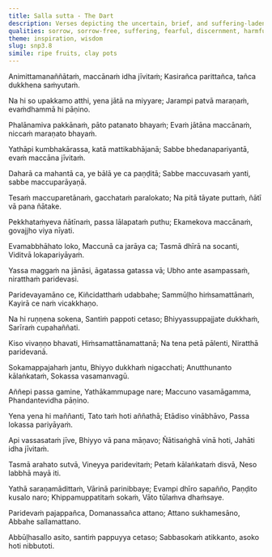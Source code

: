 ```yaml
---
title: Salla sutta - The Dart
description: Verses depicting the uncertain, brief, and suffering-laden nature of mortal life, emphasizing the inevitability of death for all beings, like ripe fruits fated to fall. The Buddha counsels against futile grief and lamentation over the departed, urging the wise to understand the world's relentless course of decay and death.
qualities: sorrow, sorrow-free, suffering, fearful, discernment, harmful, dispassion, liberation
theme: inspiration, wisdom
slug: snp3.8
simile: ripe fruits, clay pots
---
```


Animittamanaññātaṁ,
maccānaṁ idha jīvitaṁ;
Kasirañca parittañca,
tañca dukkhena saṁyutaṁ.

Na hi so upakkamo atthi,
yena jātā na miyyare;
Jarampi patvā maraṇaṁ,
evaṁdhammā hi pāṇino.

Phalānamiva pakkānaṁ,
pāto patanato bhayaṁ;
Evaṁ jātāna maccānaṁ,
niccaṁ maraṇato bhayaṁ.

Yathāpi kumbhakārassa,
katā mattikabhājanā;
Sabbe bhedanapariyantā,
evaṁ maccāna jīvitaṁ.

Daharā ca mahantā ca,
ye bālā ye ca paṇḍitā;
Sabbe maccuvasaṁ yanti,
sabbe maccuparāyaṇā.

Tesaṁ maccuparetānaṁ,
gacchataṁ paralokato;
Na pitā tāyate puttaṁ,
ñātī vā pana ñātake.

Pekkhataṁyeva ñātīnaṁ,
passa lālapataṁ puthu;
Ekamekova maccānaṁ,
govajjho viya nīyati.

Evamabbhāhato loko,
Maccunā ca jarāya ca;
Tasmā dhīrā na socanti,
Viditvā lokapariyāyaṁ.

Yassa maggaṁ na jānāsi,
āgatassa gatassa vā;
Ubho ante asampassaṁ,
niratthaṁ paridevasi.

Paridevayamāno ce,
Kiñcidatthaṁ udabbahe;
Sammūḷho hiṁsamattānaṁ,
Kayirā ce naṁ vicakkhaṇo.

Na hi ruṇṇena sokena,
Santiṁ pappoti cetaso;
Bhiyyassuppajjate dukkhaṁ,
Sarīraṁ cupahaññati.

Kiso vivaṇṇo bhavati,
Hiṁsamattānamattanā;
Na tena petā pālenti,
Niratthā paridevanā.

Sokamappajahaṁ jantu,
Bhiyyo dukkhaṁ nigacchati;
Anutthunanto kālaṅkataṁ,
Sokassa vasamanvagū.

Aññepi passa gamine,
Yathākammupage nare;
Maccuno vasamāgamma,
Phandantevidha pāṇino.

Yena yena hi maññanti,
Tato taṁ hoti aññathā;
Etādiso vinābhāvo,
Passa lokassa pariyāyaṁ.

Api vassasataṁ jīve,
Bhiyyo vā pana māṇavo;
Ñātisaṅghā vinā hoti,
Jahāti idha jīvitaṁ.

Tasmā arahato sutvā,
Vineyya paridevitaṁ;
Petaṁ kālaṅkataṁ disvā,
Neso labbhā mayā iti.

Yathā saraṇamādittaṁ,
Vārinā parinibbaye;
Evampi dhīro sapañño,
Paṇḍito kusalo naro;
Khippamuppatitaṁ sokaṁ,
Vāto tūlaṁva dhaṁsaye.

Paridevaṁ pajappañca,
Domanassañca attano;
Attano sukhamesāno,
Abbahe sallamattano.

Abbūḷhasallo asito,
santiṁ pappuyya cetaso;
Sabbasokaṁ atikkanto,
asoko hoti nibbutoti.
